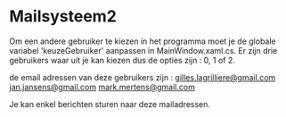 # Mailsysteem2

Om een andere gebruiker te kiezen in het programma moet je de globale variabel 'keuzeGebruiker' aanpassen in MainWindow.xaml.cs.
Er zijn drie gebruikers waar uit je kan kiezen dus de opties zijn : 0, 1 of 2.

de email adressen van deze gebruikers zijn : 
	gilles.lagrilliere@gmail.com 
	jan.jansens@gmail.com 
	mark.mertens@gmail.com

Je kan enkel berichten sturen naar deze mailadressen.
